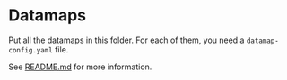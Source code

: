 # Datamaps

Put all the datamaps in this folder. For each of them, you need a `datamap-config.yaml` file.

See [README.md](../README.md) for more information.